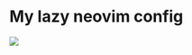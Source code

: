 # My lazy neovim config

![ ](https://user-images.githubusercontent.com/56817415/197395733-6f9f254c-57b6-4843-9ac8-1ce0302faf9e.png)
